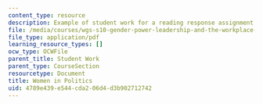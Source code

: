 ```yaml
---
content_type: resource
description: Example of student work for a reading response assignment.
file: /media/courses/wgs-s10-gender-power-leadership-and-the-workplace-spring-2014/4789e439e544cda206d4d3b902712742_MITWGS_S10S14_pres_women2.pdf
file_type: application/pdf
learning_resource_types: []
ocw_type: OCWFile
parent_title: Student Work
parent_type: CourseSection
resourcetype: Document
title: Women in Politics
uid: 4789e439-e544-cda2-06d4-d3b902712742
---
```

